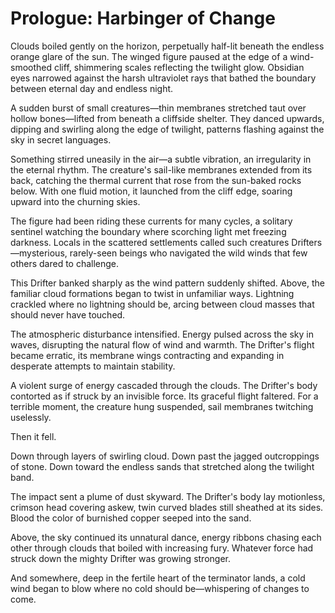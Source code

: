 # Prologue: Harbinger of Change

Clouds boiled gently on the horizon, perpetually half-lit beneath the endless orange glare of the sun. The winged figure paused at the edge of a wind-smoothed cliff, shimmering scales reflecting the twilight glow. Obsidian eyes narrowed against the harsh ultraviolet rays that bathed the boundary between eternal day and endless night.

A sudden burst of small creatures—thin membranes stretched taut over hollow bones—lifted from beneath a cliffside shelter. They danced upwards, dipping and swirling along the edge of twilight, patterns flashing against the sky in secret languages.

Something stirred uneasily in the air—a subtle vibration, an irregularity in the eternal rhythm. The creature's sail-like membranes extended from its back, catching the thermal current that rose from the sun-baked rocks below. With one fluid motion, it launched from the cliff edge, soaring upward into the churning skies.

The figure had been riding these currents for many cycles, a solitary sentinel watching the boundary where scorching light met freezing darkness. Locals in the scattered settlements called such creatures Drifters—mysterious, rarely-seen beings who navigated the wild winds that few others dared to challenge.

This Drifter banked sharply as the wind pattern suddenly shifted. Above, the familiar cloud formations began to twist in unfamiliar ways. Lightning crackled where no lightning should be, arcing between cloud masses that should never have touched.

The atmospheric disturbance intensified. Energy pulsed across the sky in waves, disrupting the natural flow of wind and warmth. The Drifter's flight became erratic, its membrane wings contracting and expanding in desperate attempts to maintain stability.

A violent surge of energy cascaded through the clouds. The Drifter's body contorted as if struck by an invisible force. Its graceful flight faltered. For a terrible moment, the creature hung suspended, sail membranes twitching uselessly.

Then it fell.

Down through layers of swirling cloud. Down past the jagged outcroppings of stone. Down toward the endless sands that stretched along the twilight band.

The impact sent a plume of dust skyward. The Drifter's body lay motionless, crimson head covering askew, twin curved blades still sheathed at its sides. Blood the color of burnished copper seeped into the sand.

Above, the sky continued its unnatural dance, energy ribbons chasing each other through clouds that boiled with increasing fury. Whatever force had struck down the mighty Drifter was growing stronger.

And somewhere, deep in the fertile heart of the terminator lands, a cold wind began to blow where no cold should be—whispering of changes to come.
